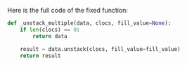 Here is the full code of the fixed function:

```python
def _unstack_multiple(data, clocs, fill_value=None):
    if len(clocs) == 0:
        return data

    result = data.unstack(clocs, fill_value=fill_value)
    return result
```
